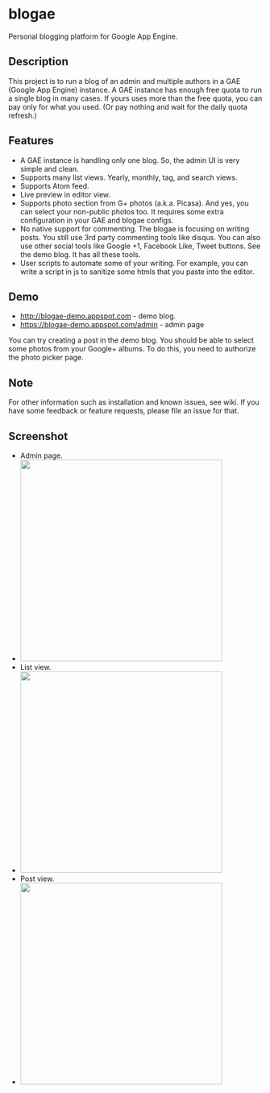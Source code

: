 blogae
======
Personal blogging platform for Google App Engine.


Description
-----------
This project is to run a blog of an admin and multiple authors in a GAE (Google App Engine) instance. A GAE instance has enough free quota to run a single blog in many cases. If yours uses more than the free quota, you can pay only for what you used. (Or pay nothing and wait for the daily quota refresh.)


Features
--------

 * A GAE instance is handling only one blog. So, the admin UI is very simple and clean.
 * Supports many list views. Yearly, monthly, tag, and search views.
 * Supports Atom feed.
 * Live preview in editor view.
 * Supports photo section from G+ photos (a.k.a. Picasa). And yes, you can select your non-public photos too. It requires some extra configuration in your GAE and blogae configs.
 * No native support for commenting. The blogae is focusing on writing posts. You still use 3rd party commenting tools like disqus. You can also use other social tools like Google +1, Facebook Like, Tweet buttons. See the demo blog. It has all these tools.
 * User scripts to automate some of your writing. For example, you can write a script in js to sanitize some htmls that you paste into the editor.


Demo
----

 * http://blogae-demo.appspot.com - demo blog.
 * https://blogae-demo.appspot.com/admin - admin page

You can try creating a post in the demo blog. You should be able to select some photos from your Google+ albums. To do this, you need to authorize the photo picker page.


Note
----
For other information such as installation and known issues, see wiki. If you have some feedback or feature requests, please file an issue for that.


Screenshot
----------

 * Admin page.
  * <img src="https://lh5.googleusercontent.com/-uFZfQCbyJKw/UqK_PPBJydI/AAAAAAAC4Ts/Rr4nPtUB7mU/w2056-h1460-no/blogae_admin.png" width="400">
 * List view.
  * <img src="https://lh3.googleusercontent.com/-eI4kIOtsHRs/UqK_QPBvZvI/AAAAAAAC4T0/RkKi7X3ynfk/w1800-h1626-no/blogae_list.png" width="400">
 * Post view.
  * <img src="https://lh3.googleusercontent.com/-q4JoUJ6EohA/UqK_PGYig8I/AAAAAAAC4To/Ve0Eet7BD3M/w1528-h1626-no/blogae_post.png" width="400">
